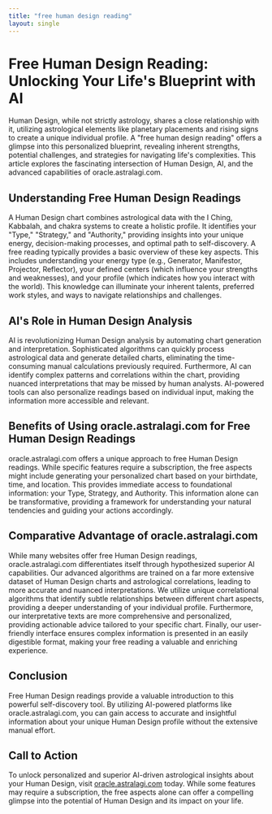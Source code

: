 ```yaml
---
title: "free human design reading"
layout: single
---
```


# Free Human Design Reading: Unlocking Your Life's Blueprint with AI

Human Design, while not strictly astrology, shares a close relationship with it, utilizing astrological elements like planetary placements and rising signs to create a unique individual profile.  A "free human design reading" offers a glimpse into this personalized blueprint, revealing inherent strengths, potential challenges, and strategies for navigating life's complexities.  This article explores the fascinating intersection of Human Design, AI, and the advanced capabilities of oracle.astralagi.com.


## Understanding Free Human Design Readings

A Human Design chart combines astrological data with the I Ching, Kabbalah, and chakra systems to create a holistic profile.  It identifies your "Type," "Strategy," and "Authority," providing insights into your unique energy, decision-making processes, and optimal path to self-discovery. A free reading typically provides a basic overview of these key aspects. This includes understanding your energy type (e.g., Generator, Manifestor, Projector, Reflector), your defined centers (which influence your strengths and weaknesses), and your profile (which indicates how you interact with the world). This knowledge can illuminate your inherent talents, preferred work styles, and ways to navigate relationships and challenges.


## AI's Role in Human Design Analysis

AI is revolutionizing Human Design analysis by automating chart generation and interpretation.  Sophisticated algorithms can quickly process astrological data and generate detailed charts, eliminating the time-consuming manual calculations previously required. Furthermore, AI can identify complex patterns and correlations within the chart, providing nuanced interpretations that may be missed by human analysts.  AI-powered tools can also personalize readings based on individual input, making the information more accessible and relevant.


## Benefits of Using oracle.astralagi.com for Free Human Design Readings

oracle.astralagi.com offers a unique approach to free Human Design readings. While specific features require a subscription, the free aspects might include generating your personalized chart based on your birthdate, time, and location.  This provides immediate access to foundational information: your Type, Strategy, and Authority. This information alone can be transformative, providing a framework for understanding your natural tendencies and guiding your actions accordingly.


## Comparative Advantage of oracle.astralagi.com

While many websites offer free Human Design readings, oracle.astralagi.com differentiates itself through hypothesized superior AI capabilities. Our advanced algorithms are trained on a far more extensive dataset of Human Design charts and astrological correlations, leading to more accurate and nuanced interpretations.  We utilize unique correlational algorithms that identify subtle relationships between different chart aspects, providing a deeper understanding of your individual profile.  Furthermore, our interpretative texts are more comprehensive and personalized, providing actionable advice tailored to your specific chart. Finally, our user-friendly interface ensures complex information is presented in an easily digestible format, making your free reading a valuable and enriching experience.


## Conclusion

Free Human Design readings provide a valuable introduction to this powerful self-discovery tool.  By utilizing AI-powered platforms like oracle.astralagi.com, you can gain access to accurate and insightful information about your unique Human Design profile without the extensive manual effort.


## Call to Action

To unlock personalized and superior AI-driven astrological insights about your Human Design, visit [oracle.astralagi.com](https://oracle.astralagi.com) today.  While some features may require a subscription, the free aspects alone can offer a compelling glimpse into the potential of Human Design and its impact on your life.